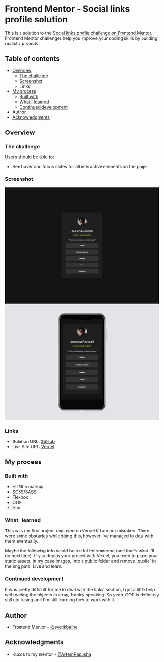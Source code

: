 # Frontend Mentor - Social links profile solution

This is a solution to the [Social links profile challenge on Frontend Mentor](https://www.frontendmentor.io/challenges/social-links-profile-UG32l9m6dQ). Frontend Mentor challenges help you improve your coding skills by building realistic projects. 

## Table of contents

- [Overview](#overview)
  - [The challenge](#the-challenge)
  - [Screenshot](#screenshot)
  - [Links](#links)
- [My process](#my-process)
  - [Built with](#built-with)
  - [What I learned](#what-i-learned)
  - [Continued development](#continued-development)
- [Author](#author)
- [Acknowledgments](#acknowledgments)

## Overview

### The challenge

Users should be able to:

- See hover and focus states for all interactive elements on the page

### Screenshot

![Desktop](public/screenshots/Desktop.png)
![Mobile](public/screenshots/Mobile.png)

### Links

- Solution URL: [GitHub](https://github.com/svetikbaihe/profile.git)
- Live Site URL: [Vercel](https://profile-zeta-coral.vercel.app/)

## My process

### Built with

- HTML5 markup
- SCSS/SASS
- Flexbox
- OOP
- Vite

### What I learned

This was my first project deployed on Vercel if I am not mistaken. There were some obstacles while doing this, however I've managed to deal with them eventually.

Maybe the following info would be useful for someone (and that's what I'll do next time). If you deploy your project with Vercel, you need to place your static assets, in my case images, into a public folder and remove 'public' in the img path. Live and learn.

### Continued development

It was pretty difficult for me to deal with the links' section, I got a little help with writing the objects in array, frankly speaking. So yeah, OOP is definitely still confusing and I'm still learning how to work with it.

## Author

- Frontend Mentor -
  [@svetikbaihe](https://www.frontendmentor.io/profile/svetikbaihe)

## Acknowledgments

- Kudos to my mentor - [@ArtemPapusha](https://github.com/ArtemPapusha)
